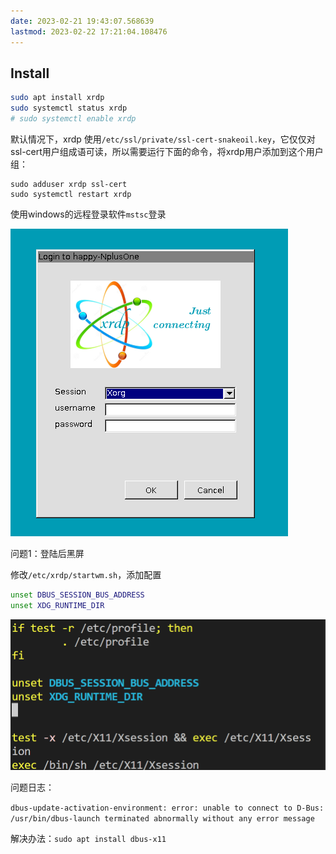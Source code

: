 ```yaml
---
date: 2023-02-21 19:43:07.568639
lastmod: 2023-02-22 17:21:04.108476
---
```

## Install

```bash
sudo apt install xrdp
sudo systemctl status xrdp
# sudo systemctl enable xrdp
```

默认情况下，xrdp 使用`/etc/ssl/private/ssl-cert-snakeoil.key`，它仅仅对ssl-cert用户组成语可读，所以需要运行下面的命令，将xrdp用户添加到这个用户组：

```
sudo adduser xrdp ssl-cert  
sudo systemctl restart xrdp

```

使用windows的远程登录软件`mstsc`登录

![image-20230221194654425](https://raw.githubusercontent.com/DingSJ101/picgo_hub/main/img/20230221194656.png)

问题1：登陆后黑屏

修改`/etc/xrdp/startwm.sh`，添加配置

```bash
unset DBUS_SESSION_BUS_ADDRESS
unset XDG_RUNTIME_DIR
```

![image-20230221195130512](https://raw.githubusercontent.com/DingSJ101/picgo_hub/main/img/20230221195132.png)

问题日志：

`dbus-update-activation-environment: error: unable to connect to D-Bus: /usr/bin/dbus-launch terminated abnormally without any error message`

解决办法：`sudo apt install dbus-x11`

